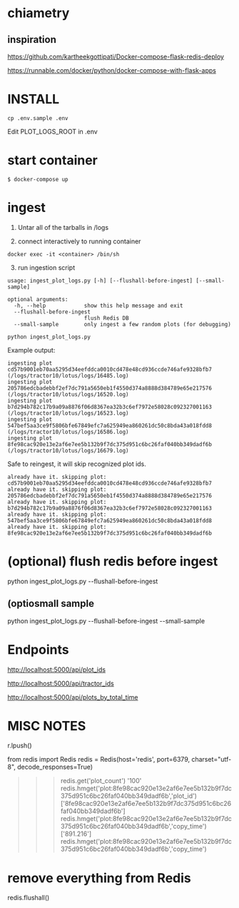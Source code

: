 # chiametry

## inspiration

https://github.com/kartheekgottipati/Docker-compose-flask-redis-deploy

https://runnable.com/docker/python/docker-compose-with-flask-apps

# INSTALL

```
cp .env.sample .env
```

Edit PLOT_LOGS_ROOT in .env

# start container

```
$ docker-compose up
```

# ingest

1. Untar all of the tarballs in /logs

2. connect interactively to running container

```
docker exec -it <container> /bin/sh
```

3. run ingestion script

```
usage: ingest_plot_logs.py [-h] [--flushall-before-ingest] [--small-sample]

optional arguments:
  -h, --help            show this help message and exit
  --flushall-before-ingest
                        flush Redis DB
  --small-sample        only ingest a few random plots (for debugging)
```

```
python ingest_plot_logs.py
```

Example output:

```
ingesting plot cd57b9001eb70aa5295d34eefddca0010cd478e48cd936ccde746afe9328bfb7 (/logs/tractor10/lotus/logs/16485.log)
ingesting plot 205786edcbadebbf2ef7dc791a5650eb1f4550d374a8888d384789e65e217576 (/logs/tractor10/lotus/logs/16520.log)
ingesting plot b7d294b782c17b9a09a8876f06d8367ea32b3c6ef7972e58028c092327001163 (/logs/tractor10/lotus/logs/16523.log)
ingesting plot 547bef5aa3ce9f5806bfe67849efc7a625949ea860261dc50c8bda43a018fdd8 (/logs/tractor10/lotus/logs/16586.log)
ingesting plot 8fe98cac920e13e2af6e7ee5b132b9f7dc375d951c6bc26faf040bb349dadf6b (/logs/tractor10/lotus/logs/16679.log)
```

Safe to reingest, it will skip recognized plot ids.

```
already have it. skipping plot: cd57b9001eb70aa5295d34eefddca0010cd478e48cd936ccde746afe9328bfb7
already have it. skipping plot: 205786edcbadebbf2ef7dc791a5650eb1f4550d374a8888d384789e65e217576
already have it. skipping plot: b7d294b782c17b9a09a8876f06d8367ea32b3c6ef7972e58028c092327001163
already have it. skipping plot: 547bef5aa3ce9f5806bfe67849efc7a625949ea860261dc50c8bda43a018fdd8
already have it. skipping plot: 8fe98cac920e13e2af6e7ee5b132b9f7dc375d951c6bc26faf040bb349dadf6b
```

# (optional) flush redis before ingest

python ingest_plot_logs.py --flushall-before-ingest

## (optiosmall sample

python ingest_plot_logs.py --flushall-before-ingest --small-sample

# Endpoints

[http://localhost:5000/api/plot_ids](http://localhost:5000/api/plot_ids)

[http://localhost:5000/api/tractor_ids](http://localhost:5000/api/tractor_ids)

[http://localhost:5000/api/plots_by_total_time](http://localhost:5000/api/plots_by_total_time)

# MISC NOTES

r.lpush()

from redis import Redis
redis = Redis(host='redis', port=6379, charset="utf-8", decode_responses=True)

> > > redis.get('plot_count')
> > > '100'
> > > redis.hmget('plot:8fe98cac920e13e2af6e7ee5b132b9f7dc375d951c6bc26faf040bb349dadf6b','plot_id')
> > > ['8fe98cac920e13e2af6e7ee5b132b9f7dc375d951c6bc26faf040bb349dadf6b']
> > > redis.hmget('plot:8fe98cac920e13e2af6e7ee5b132b9f7dc375d951c6bc26faf040bb349dadf6b','copy_time')
> > > ['891.216']
> > > redis.hmget('plot:8fe98cac920e13e2af6e7ee5b132b9f7dc375d951c6bc26faf040bb349dadf6b','copy_time')

# remove everything from Redis

redis.flushall()
